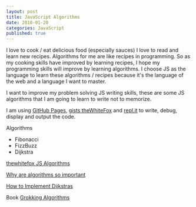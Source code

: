 ```yaml
---
layout: post
title: JavaScript Algorithms
date: 2018-01-20
categories: JavaScript
published: true
---
```

I love to cook / eat delicious food (especially sauces) I love to read and learn new recipes. Algorithms for me are like recipes in programming. So as my cooking skills have improved by learning recipes, I hope my programming skills will improve by learning algorithms. I choose JS as the language to learn these algorithms / recipes because it's the language of the web and a language I want to master.

I want to improve my problem solving JS writing skills, these are some JS algorithms that I am going to learn to write not to memorize. 

I am using [GitHub Pages](https://pages.github.com/), [gists theWhiteFox](https://gist.github.com/theWhiteFox/) and [repl.it](https://repl.it) to write, debug, display and output the code.

Algorithms
- Fibonacci
- FizzBuzz
- Dijkstra

[thewhitefox JS Algorithms](http://thewhitefox.github.io/Algorithms-JS/)

[Why are algorithms so important](https://www.quora.com/Why-are-algorithms-so-important)

[How to Implement Dijkstras](https://hackernoon.com/how-to-implement-dijkstras-algorithm-in-javascript-abdfd1702d04)

Book
[Grokking Algorithms](https://www.manning.com/books/grokking-algorithms)
